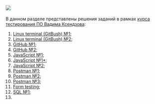 <h1 align="left">
  <a href="https://git.io/typing-svg">
    <img src="https://readme-typing-svg.herokuapp.com/?lines=Vadim+Ksendzov+course!;&center=true&size=30">
  </a>
</h1>

В данном разделе представлены решения заданий в рамках [курса тестирования ПО Вадима Ксендзова](https://ksendzov.com/):
1. [Linux terminal (GitBush) №1](https://github.com/MaximSinyavsky/Vadim_Ksendzov_course/tree/main/Linux_terminal/Lunix_terminal_hw_1);
2. [Linux terminal (GitBush) №2](https://github.com/MaximSinyavsky/Vadim_Ksendzov_course/tree/main/Linux_terminal/Lunix_terminal_hw_2);
3. [GitHub №1](https://github.com/MaximSinyavsky/Vadim_Ksendzov_course/tree/main/GitHub/GitHub_hw_1);
4. [GitHub №2](https://github.com/MaximSinyavsky/Vadim_Ksendzov_course/tree/main/GitHub/GitHub_hw_2);
5. [JavaScript №1](https://github.com/MaximSinyavsky/Vadim_Ksendzov_course/tree/main/JavaScript/JavaScript_hw_1);
6. [JavaScript №1*](https://github.com/MaximSinyavsky/Vadim_Ksendzov_course/tree/main/JavaScript/JavaScript_hw_1ex);
7. [JavaScript №2](https://github.com/MaximSinyavsky/Vadim_Ksendzov_course/tree/main/JavaScript/JavaScript_hw_2);
8. [Postman №1](https://github.com/MaximSinyavsky/Vadim_Ksendzov_course/tree/main/Postman/Postman_hw_1);
9. [Postman №2](https://github.com/MaximSinyavsky/Vadim_Ksendzov_course/tree/main/Postman/Postman_hw_2);
10. [Postman №3](https://github.com/MaximSinyavsky/Vadim_Ksendzov_course/tree/main/Postman/Postman_hw_3);
11. [Form testing](https://github.com/MaximSinyavsky/Vadim_Ksendzov_course/tree/main/formTasting);
12. [SQL №1](https://github.com/MaximSinyavsky/Vadim_Ksendzov_course/tree/main/SQL/SQL_hw_1);
13. 
